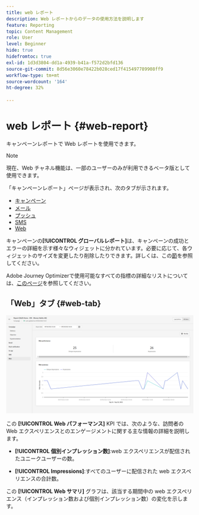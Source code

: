 ```yaml
---
title: web レポート
description: Web レポートからのデータの使用方法を説明します
feature: Reporting
topic: Content Management
role: User
level: Beginner
hide: true
hidefromtoc: true
exl-id: 1d3d3804-dd1a-4939-b41a-f572d2bfd136
source-git-commit: 8d56e3060e78422b028ced17f415497789908ff9
workflow-type: tm+mt
source-wordcount: '164'
ht-degree: 32%

---
```


# web レポート {#web-report}

キャンペーンレポートで Web レポートを使用できます。

>[!NOTE]
>
>現在、Web チャネル機能は、一部のユーザーのみが利用できるベータ版として使用できます。

「キャンペーンレポート」ページが表示され、次のタブが示されます。

* [キャンペーン](../reports/campaign-global-report.md#campaign-live)
* [メール](../reports/campaign-global-report.md#email-live)
* [プッシュ](../reports/campaign-global-report.md#push-live)
* [SMS](../reports/campaign-global-report.md#sms-live)
* [Web](#web-tab)

キャンペーンの&#x200B;**[!UICONTROL グローバルレポート]**&#x200B;は、キャンペーンの成功とエラーの詳細を示す様々なウィジェットに分かれています。必要に応じて、各ウィジェットのサイズを変更したり削除したりできます。詳しくは、この[節](../reports/global-report.md#modify-dashboard)を参照してください。

Adobe Journey Optimizerで使用可能なすべての指標の詳細なリストについては、[このページ](../reports/global-report.md#list-of-components-global.md)を参照してください。

## 「Web」タブ {#web-tab}

![](assets/web-report.png)

この **[!UICONTROL Web パフォーマンス]** KPI では、次のような、訪問者の Web エクスペリエンスとのエンゲージメントに関する主な情報の詳細を説明します。

* **[!UICONTROL 個別インプレッション数]**:web エクスペリエンスが配信されたユニークユーザーの数。

* **[!UICONTROL Impressions]**:すべてのユーザーに配信された web エクスペリエンスの合計数。

この **[!UICONTROL Web サマリ]** グラフは、該当する期間中の web エクスペリエンス（インプレッション数および個別インプレッション数）の変化を示します。
